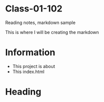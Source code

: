 # Class-01-102
Reading notes, markdown sample

This is where I will be creating the markdown

# Information

- This project is about
- This index.html 

# Heading
